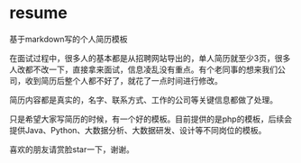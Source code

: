 # resume
基于markdown写的个人简历模板

在面试过程中，很多人的基本都是从招聘网站导出的，单人简历就至少3页，很多人改都不改一下，直接拿来面试，信息凌乱没有重点。有个老同事的想来我们公司，收到简历后整个人都不好了，就花了一点时间进行修改。

简历内容都是真实的，名字、联系方式、工作的公司等关键信息都做了处理。

只是希望大家写简历的时候，有一个好的模板。目前提供的是php的模板，后续会提供Java、Python、大数据分析、大数据研发、设计等不同岗位的模板。

喜欢的朋友请赏脸star一下，谢谢。
